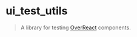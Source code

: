 # ui_test_utils

> A library for testing [OverReact](https://github.com/Workiva/over_react) components.
